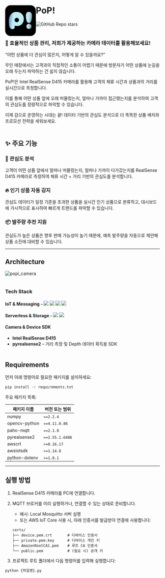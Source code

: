 # PoP! <img src="https://github.com/ht3064/readme-image/blob/main/popi-server/app-logo.png" align="left" width="100"></a>

![GitHub Repo stars](https://img.shields.io/github/stars/popi-official/popi-camera-server?style=social)
</br></br>

### 👀 효율적인 상품 관리, 저희가 제공하는 카메라 데이터를 활용해보세요!

“어떤 상품에 더 관심이 많은지, 어떻게 알 수 있을까요?”

무인 매장에서는 고객과의 직접적인 소통이 어렵기 때문에
방문자가 어떤 상품에 눈길을 오래 두는지 파악하는 건 쉽지 않습니다.

PoP!은 Intel RealSense D415 카메라를 활용해
고객의 체류 시간과 상품과의 거리를 실시간으로 측정합니다.

이를 통해
어떤 상품 앞에 오래 머물렀는지, 얼마나 가까이 접근했는지를 분석하여
고객의 관심도를 정량적으로 파악할 수 있습니다.

이제 감으로 운영하는 시대는 끝!
데이터 기반의 관심도 분석으로 더 똑똑한 상품 배치와 프로모션 전략을 세워보세요.
</br></br>

## ✨ 주요 기능
### 👀 관심도 분석
고객이 어떤 상품 앞에서 얼마나 머물렀는지,
얼마나 가까이 다가갔는지를 RealSense D415 카메라로 측정하여
체류 시간 + 거리 기반의 관심도를 분석합니다.

### 🔥 인기 상품 자동 감지
관심도 데이터가 일정 기준을 초과한 상품을 실시간 인기 상품으로 분류하고,
대시보드에 가시적으로 표시하여 빠르게 트렌드를 파악할 수 있습니다.

### 📦 발주량 추천 지원
관심도가 높은 상품은 향후 판매 가능성이 높기 때문에,
예측 발주량을 자동으로 제안해 상품 소진에 대비할 수 있습니다.

---
## Architecture
<img width="881" alt="popi_camera" src="https://github.com/user-attachments/assets/3ab17788-324d-4be6-8fe6-52e0bf8ebf96" />
</br></br>

### Tech Stack

#### IoT & Messaging - <img src="https://img.shields.io/badge/MQTT-FF6600?logo=solace&logoColor=white&style=for-the-social"> <img src="https://img.shields.io/badge/AWS%20IoT%20Core-232F3E?logo=amazonaws&logoColor=white&style=for-the-social"> <img src="https://img.shields.io/badge/IoT%20Rule-A3BFFA?logo=awslambda&logoColor=white&style=for-the-social"> <img src="https://img.shields.io/badge/Amazon%20SQS-FF4F8B?logo=amazonsqs&logoColor=white&style=for-the-social">

#### Serverless & Storage - <img src="https://img.shields.io/badge/AWS%20Lambda-FF9900?logo=awslambda&logoColor=white&style=for-the-social"> <img src="https://img.shields.io/badge/DynamoDB-4053D6?logo=amazondynamodb&logoColor=white&style=for-the-social">

#### Camera & Device SDK
- **Intel RealSense D415**
- **pyrealsense2** – 거리 측정 및 Depth 데이터 획득용 SDK
</br></br>

## Requirements

먼저 아래 명령어로 필요한 패키지를 설치하세요:

```bash
pip install -r requirements.txt
```

주요 패키지 목록:

| 패키지 이름        | 버전 또는 범위        |
| ------------- | --------------- |
| numpy         | `==2.2.4`       |
| opencv-python | `==4.11.0.86`   |
| paho-mqtt     | `==2.1.0`       |
| pyrealsense2  | `==2.55.1.6486` |
| awscrt        | `>=0.16.17`     |
| awsiotsdk     | `>=1.14.8`      |
| python-dotenv | `>=1.0.1`       |

---

## 실행 방법

1. RealSense D415 카메라를 PC에 연결합니다.

2. MQTT 브로커를 미리 실행하거나, 연결할 수 있는 상태로 준비합니다.
    - 예시: Local Mosquitto 서버 실행
    - 또는 AWS IoT Core 사용 시, 아래 인증서를 발급받아 연결에 사용합니다:

    ```
    certs/
    ├── device.pem.crt       # 디바이스 인증서
    ├── private.pem.key      # 디바이스 개인 키
    ├── AmazonRootCA1.pem    # 루트 CA 인증서
    └── public.pem           # (필요 시) 공개 키
    ```

3. 프로젝트 루트 폴더에서 다음 명령어를 입력해 실행합니다:

```bash
python {파일명}.py
```

